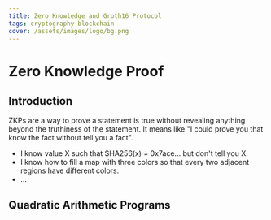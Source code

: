 ```yaml
---
title: Zero Knowledge and Groth16 Protocol
tags: cryptography blockchain
cover: /assets/images/logo/bg.png
---
```


# Zero Knowledge Proof
## Introduction
ZKPs are a way to prove a statement is true without revealing anything beyond the truthiness of the statement. It means like "I could prove you that know the fact without tell you a fact".

- I know value X such that SHA256(x) = 0x7ace... but don't tell you X.
- I know how to fill a map with three colors so that every two adjacent regions have different colors.
- ...
## Quadratic Arithmetic Programs

